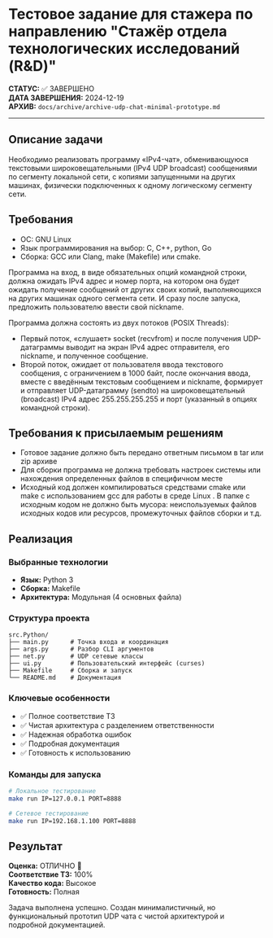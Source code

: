# Тестовое задание для стажера по направлению "Стажёр отдела технологических исследований (R&D)"

**СТАТУС:** ✅ ЗАВЕРШЕНО  
**ДАТА ЗАВЕРШЕНИЯ:** 2024-12-19  
**АРХИВ:** `docs/archive/archive-udp-chat-minimal-prototype.md`

---

## Описание задачи

Необходимо реализовать программу «IPv4-чат», обменивающуюся текстовыми широковещательными (IPv4 UDP broadcast) сообщениями по сегменту локальной сети, с копиями запущенными на других машинах, физически подключенных к одному логическому сегменту сети.

## Требования

- ОС: GNU Linux
- Язык программирования на выбор: C, C++, python, Go
- Сборка: GCC или Clang, make (Makefile) или cmake.

Программа на вход, в виде обязательных опций командной строки, должна ожидать IPv4 адрес и номер порта, на котором она будет ожидать получение сообщений от других своих копий, выполняющихся на других машинах одного сегмента сети. И сразу после запуска, предложить пользователю ввести свой nickname.

Программа должна состоять из двух потоков (POSIX Threads):
- Первый поток, «слушает» socket (recvfrom) и после получения UDP-датаграммы выводит на экран IPv4 адрес отправителя, его nickname, и полученное сообщение.
- Второй поток, ожидает от пользователя ввода текстового сообщения, с ограничением в 1000 байт, после окончания ввода, вместе с введённым текстовым сообщением и nickname, формирует и отправляет UDP-датаграмму (sendto) на широковещательный (broadcast) IPv4 адрес 255.255.255.255 и порт (указанный в опциях командной строки).

## Требования к присылаемым решениям

- Готовое задание должно быть передано ответным письмом в tar или zip архиве
- Для сборки программа не должна требовать настроек системы или нахождения определенных файлов в специфичном месте
- Исходный код должен компилироваться средствами cmake или make с использованием gcc для работы в среде Linux . В папке с исходным кодом не должно быть мусора: неиспользуемых файлов исходных кодов или ресурсов, промежуточных файлов сборки и т.д.

## Реализация

### Выбранные технологии
- **Язык:** Python 3
- **Сборка:** Makefile
- **Архитектура:** Модульная (4 основных файла)

### Структура проекта
```
src.Python/
├── main.py      # Точка входа и координация
├── args.py      # Разбор CLI аргументов
├── net.py       # UDP сетевые классы
├── ui.py        # Пользовательский интерфейс (curses)
├── Makefile     # Сборка и запуск
└── README.md    # Документация
```

### Ключевые особенности
- ✅ Полное соответствие ТЗ
- ✅ Чистая архитектура с разделением ответственности
- ✅ Надежная обработка ошибок
- ✅ Подробная документация
- ✅ Готовность к использованию

### Команды для запуска
```bash
# Локальное тестирование
make run IP=127.0.0.1 PORT=8888

# Сетевое тестирование
make run IP=192.168.1.100 PORT=8888
```

## Результат

**Оценка:** ОТЛИЧНО 🎉  
**Соответствие ТЗ:** 100%  
**Качество кода:** Высокое  
**Готовность:** Полная

Задача выполнена успешно. Создан минималистичный, но функциональный прототип UDP чата с чистой архитектурой и подробной документацией.
